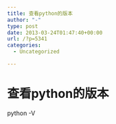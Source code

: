 ```yaml
---
title: 查看python的版本
author: "-"
type: post
date: 2013-03-24T01:47:40+00:00
url: /?p=5341
categories:
  - Uncategorized

---
```

# 查看python的版本
python -V